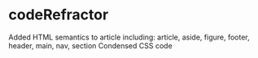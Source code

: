 # codeRefractor
Added HTML semantics to article including: article, aside, figure, footer, header, main, nav, section
Condensed CSS code